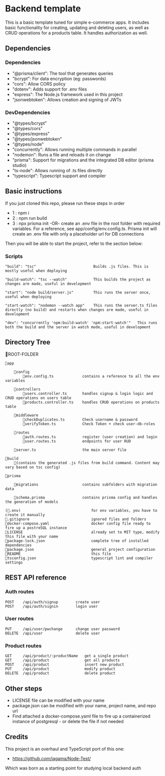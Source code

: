 
# Backend template

This is a basic template tuned for simple e-commerce apps.
It includes basic functionality for creating, updating and deleting users,
as well as CRUD operations for a products table. It handles authorization as well.

## Dependencies

### Dependencies
-    "@prisma/client": The tool that generates queries
-    "bcrypt": For data encryption (eg: passwords)
-    "cors": Allow CORS policy
-    "dotenv": Adds support for .env files
-    "express": The Node.js framework used in this project
-    "jsonwebtoken": Allows creation and signing of JWTs

### DevDependencies
-    "@types/bcrypt"
-    "@types/cors"
-    "@types/express"
-    "@types/jsonwebtoken"
-    "@types/node"
-    "concurrently": Allows running multiple commands in parallel
-    "nodemon": Runs a file and reloads it on change
-    "prisma": Support for migrations and the integrated DB editor (prisma studio)
-    "ts-node": Allows running of .ts files directly
-    "typescript": Typescript support and compiler

## Basic instructions

If you just cloned this repo, please run these steps in order
- 1 : npm i
- 2 : npm run build
- 3 : npx prisma init -OR- create an .env file in the root folder with required variables. For a reference, see app/config/env.config.ts. Prisma init will create an .env file with only a placeholder url for DB connections

Then you will be able to start the project, refer to the section below:

### Scripts

    "build": "tsc"                          Builds .js files. This is mostly useful when deploying

    "build-watch": "tsc --watch"            This builds the project as changes are made, useful in development

    "start": "node build/server.js"         This runs the server once, useful when deploying

    "start-watch": "nodemon --watch app"    This runs the server.ts files directly (no build) and restarts when changes are made, useful in development

    "dev": "concurrently 'npm:build-watch' 'npm:start-watch'"   This runs both the build and the server in watch mode, useful in development


## Directory Tree

📁ROOT-FOLDER

    📁app

        📁config
            🔹env.config.ts             contains a reference to all the env variables

        📁controllers
            🔹users.controller.ts       handles signup & login logic and CRUD operations on users table
            🔹products.controller.ts    handles CRUD operations on products table

        📁middleware
            🔹checkDuplicates.ts        Check username & password
            🔹verifyToken.ts            Check Token + check user-db-roles

        📁routes
            🔹auth.routes.ts            register (user creation) and login
            🔹user.routes.ts            endpoints for user RUD

        🔹server.ts                     the main server file

    📁build
        🔹(contains the generated .js files from build command. Content may vary based on tsc config)

    📁prisma

        📁migrations                    contains subfolders with migration data

        🔹schema.prisma                 contains prisma config and handles the generation of models

    (🔹.env)                                for env variables, you have to create it manually
    🔹.gitignore                            ignored files and folders
    🔹docker-compose.yaml                   docker config file ready to fire up a postreSQL instance
    🔹LICENSE                               already set to MIT type, modify this file with your name
    🔹package-lock.json                     complete tree of installed dependencies
    🔹package.json                          general project configuration
    🔹README                                this file
    🔹tsconfig.json                         typescript lint and compiler settings

## REST API reference

### Auth routes
    POST    /api/auth/signup        create user
    POST    /api/auth/signin        login user

### User routes
    PUT     /api/user/pwchange      change user password
    DELETE  /api/user               delete user

### Product routes
    GET     /api/product/:productName   get a single product
    GET     /api/product                get all products
    POST    /api/product                insert new product
    PUT     /api/product                modify product
    DELETE  /api/product                delete product


## Other steps

-   LICENSE file can be modified with your name
-   package.json can be modified with your name, project name, and repo url
-   Find attached a docker-compose.yaml file to fire up a containerized instance of postgresql - or delete the file if not needed


## Credits

This project is an overhaul and TypeScript port of this one:
- https://github.com/jagama/Node-Test/

Which was born as a starting point for studying local backend auth
